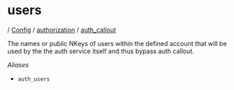 # users

/ [Config](../../../index.md) / [authorization](../../index.md) / [auth_callout](../index.md) 

The names or public NKeys of users within the defined account
that will be used by the the auth service itself and thus bypass
auth callout.

*Aliases*
- `auth_users`

